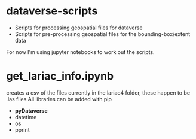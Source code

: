 # dataverse-scripts  

- Scripts for processing geospatial files for dataverse 
- Scripts for pre-processing geospatial files for the bounding-box/extent data  

For now I'm using jupyter notebooks to work out the scripts.


# get_lariac_info.ipynb  
creates a csv of the files currently in the lariac4 folder,  these happen to be .las files
All libraries can be added with pip
- **pyDataverse**
- datetime
- os
- pprint
